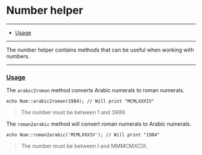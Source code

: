 # Number helper

--------------------------------------------------------

* [Usage](#usage)

--------------------------------------------------------

The number helper contains methods that can be useful when working with numbers.

--------------------------------------------------------

### <a id="usage" href="#usage">Usage</a>

The `arabic2roman` method converts Arabic numerals to roman numerals.

```
echo Num::arabic2roman(1984); // Will print "MCMLXXXIV"
```

> The number must be between 1 and 3999.

The `roman2arabic` method will convert roman numerals to Arabic numerals.

```
echo Num::roman2arabic('MCMLXXXIV'); // Will print "1984"
```

> The number must be between I and MMMCMXCIX.
